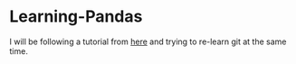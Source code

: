 # Learning-Pandas
I will be following a tutorial from [here](https://www.analyticsvidhya.com/blog/2016/01/complete-tutorial-learn-data-science-python-scratch-2/) and trying to re-learn git at the same time.